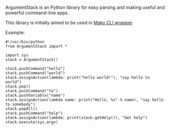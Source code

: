 ArgumentStack is an Python library for easy parsing and making useful and powerful command-line apps. 

This library is initially aimed to be used in [Mako CLI wrapper](https://github.com/fantastic001/Mako).

Example:
	
	#!/usr/bin/python 
	from ArgumentStack import * 
	
	import sys
	stack = ArgumentStack()
	
	stack.pushCommand("hello")
	stack.pushCommand("world")
	stack.assignAction(lambda: print("hello world!"), "say hello to world")
	stack.pop()
	stack.pushCommand("to")
	stack.pushVariable("name")
	stack.assignAction(lambda name: print("Hello, %s" % name), "say hello to somebody")
	stack.popAll()
	stack.pushCommand("help")
	stack.assignAction(lambda: print(stack.getHelp()), "Get help")
	stack.execute(sys.argv)
